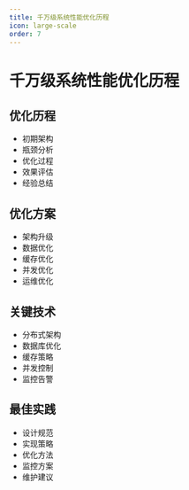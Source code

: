 ```yaml
---
title: 千万级系统性能优化历程
icon: large-scale
order: 7
---
```


# 千万级系统性能优化历程

## 优化历程
- 初期架构
- 瓶颈分析
- 优化过程
- 效果评估
- 经验总结

## 优化方案
- 架构升级
- 数据优化
- 缓存优化
- 并发优化
- 运维优化

## 关键技术
- 分布式架构
- 数据库优化
- 缓存策略
- 并发控制
- 监控告警

## 最佳实践
- 设计规范
- 实现策略
- 优化方法
- 监控方案
- 维护建议

